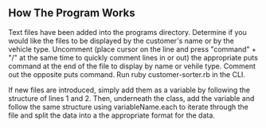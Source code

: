 ## How The Program Works

Text files have been added into the programs directory. Determine if you would like the files to be displayed by the customer's name or by the vehicle type.
Uncomment (place cursor on the line and press "command" + "/" at the same time to quickly comment lines in or out) the appropriate puts command at the end of the file to display by name or vehile type. Comment out the opposite puts command.
Run ruby customer-sorter.rb in the CLI.

If new files are introduced, simply add them as a variable by following the structure of lines 1 and 2. Then, underneath the class, add the variable and follow the same structure using variableName.each to iterate through the file and split the data into a the appropriate format for the data.
